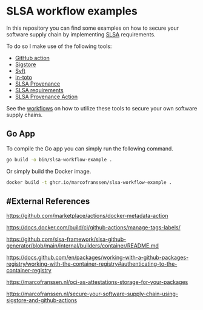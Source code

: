 # SLSA workflow examples

In this repository you can find some examples on how to secure your software supply chain by implementing [SLSA](https://slsa.dev) requirements.

To do so I make use of the following tools:

- [GitHub action][github-actions]
- [Sigstore][sigstore]
- [Syft][syft]
- [in-toto][in-toto]
- [SLSA Provenance][slsa-provenance]
- [SLSA requirements][slsa-requirements]
- [SLSA Provenance Action][slsa-provenance-action]

See the [workflows](.github/workflows) on how to utilize these tools to secure your own software supply chains. 

## Go App

To compile the Go app you can simply run the following command.

```bash
go build -o bin/slsa-workflow-example .
```

Or simply build the Docker image.

```bash
docker build -t ghcr.io/marcofranssen/slsa-workflow-example .
```

[slsa-workflow-example]: https://github.com/marcofranssen/slsa-workflow-example "SLSA GitHub actions workflow example"
[slsa-provenance-action]: https://github.com/philips-labs/slsa-provenance-action "SLSA provenance action"
[slsa-provenance]: https://slsa.dev/provenance "SLSA provenance specification"
[slsa-requirements]: https://slsa.dev/spec/v0.1/requirements "SLSA requirements required to meet SLSA levels"
[in-toto]: https://in-toto.io/ "A framework to secure the integrity of software supply chains"
[syft]: https://github.com/anchore/syft "A CLI tool and Go library for generating a Software Bill of Materials (SBOM) from container images and filesystems."
[sigstore]: https://www.sigstore.dev/ "A new standard for signing, verifying and protecting software"
[github-actions]: https://docs.github.com/en/actions "Automate, customize, and execute your software development workflows right in your repository with GitHub Actions."


## #External References

https://github.com/marketplace/actions/docker-metadata-action

https://docs.docker.com/build/ci/github-actions/manage-tags-labels/

https://github.com/slsa-framework/slsa-github-generator/blob/main/internal/builders/container/README.md

https://docs.github.com/en/packages/working-with-a-github-packages-registry/working-with-the-container-registry#authenticating-to-the-container-registry

https://marcofranssen.nl/oci-as-attestations-storage-for-your-packages

https://marcofranssen.nl/secure-your-software-supply-chain-using-sigstore-and-github-actions
